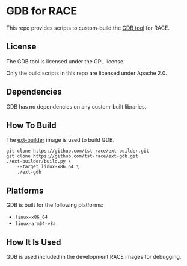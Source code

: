 # GDB for RACE

This repo provides scripts to custom-build the
[GDB tool](https://www.sourceware.org/gdb/) for RACE.

## License

The GDB tool is licensed under the GPL license.

Only the build scripts in this repo are licensed under Apache 2.0.

## Dependencies

GDB has no dependencies on any custom-built libraries.

## How To Build

The [ext-builder](https://github.com/tst-race/ext-builder) image is used to
build GDB.

```
git clone https://github.com/tst-race/ext-builder.git
git clone https://github.com/tst-race/ext-gdb.git
./ext-builder/build.py \
    --target linux-x86_64 \
    ./ext-gdb
```

## Platforms

GDB is built for the following platforms:

* `linux-x86_64`
* `linux-arm64-v8a`

## How It Is Used

GDB is used included in the development RACE images for debugging.
